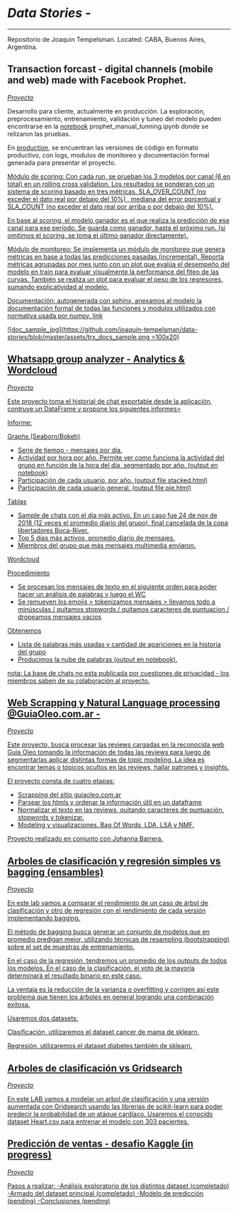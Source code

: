 ﻿# *Data Stories* - 
-------------------------------------
Repositorio de Joaquin Tempelsman.
Located: CABA, Buenos Aires, Argentina. 

## Transaction forcast - digital channels (mobile and web) made with Facebook Prophet.
[*Proyecto*](https://github.com/joaquin-tempelsman/data-stories/tree/master/transaction%20forecasting%20-%20prophet)

Desarrollo para cliente, actualmente en producción. La exploración, preprocesamiento, entrenamiento, validación y tuneo del modelo pueden encontrarse en la [notebook](https://github.com/joaquin-tempelsman/data-stories/blob/master/transaction%20forecasting%20-%20prophet/prophet_manual_tunning.ipynb) prophet_manual_tunning.ipynb donde se relizaron las pruebas.

En [production](https://github.com/joaquin-tempelsman/data-stories/tree/master/transaction%20forecasting%20-%20prophet/production), se encuentran las versiones de código en formato productivo, con logs, modulos de monitoreo y documentación formal generada para presentar el proyecto.

<u>Módulo de scoring<u>: Con cada run, se prueban los 3 modelos por canal (6 en total) en un rolling cross validation. Los resultados se ponderan con un sistema de scoring basado en tres métricas. SLA_OVER_COUNT (no exceder el dato real por debajo del 10%) , mediana del error porcentual y SLA_COUNT (no exceder el dato real por arriba o por debajo del 10%). 

En base al scoring, el modelo ganador es el que realiza la predicción de ese canal para ese período. Se guarda como ganador, hasta el próximo run. (si omitimos el scoring, se toma el último ganador directamente).

<u>Módulo de monitoreo<u>: Se implementa un módulo de monitoreo que genera métricas en base a todas las predicciones pasadas (incremental). Reporta métricas agrupadas por mes junto con un [plot](https://github.com/joaquin-tempelsman/data-stories/blob/master/transaction%20forecasting%20-%20prophet/cross_validation%20performance_report.png) que evalúa el desempeño del modelo en train para evaluar visualmente la performance del fiteo de las curvas. También se realiza un plot para evaluar el peso de los regresores, sumando explicatividad al modelo.

<u>Documentación<u>: autogenerada con sphinx, anexamos al modelo la documentación formal de todas las funciones y modulos utilizados con normativa usada por numpy.
[link](https://github.com/joaquin-tempelsman/data-stories/tree/master/transaction%20forecasting%20-%20prophet/production/docs/build)

![doc_sample_jpg](https://github.com/joaquin-tempelsman/data-stories/blob/master/assets/trx_docs_sample.png =100x20)


## Whatsapp group analyzer - Analytics & Wordcloud
[*Proyecto*](https://github.com/joaquin-tempelsman/data-stories/tree/master/Whatsapp%20group%20-%20analytics)

Este proyecto toma el historial de chat exportable desde la aplicación, contruye un DataFrame y propone
los siguientes informes>

Informe:

Graphs (Seaborn/Bokeh)
- Serie de tiempo - mensajes por día.
- Actividad por hora por año. Permite ver como funciona la actividad del grupo en función de la hora del día, segmentado por año. (output en notebook)
- Participación de cada usuario, por año. (output file stacked.html)
- Participación de cada usuario general. (output file pie.html)

Tablas
- Sample de chats con el día más activo. En un caso fue 24 de nov de 2018 (12 veces el promedio diario del grupo), final cancelada de la copa libertadores Boca-River. 
- Top 5 días más activos, promedio diario de mensajes.
- Miembros del grupo que más mensajes multimedia envìaron.

Wordcloud

Procedimiento
- Se procesan los mensajes de texto en el siguiente orden para poder hacer un análisis de palabras y luego el WC
- Se remueven los emojis > tokenizamos mensajes > llevamos todo a minúsculas / quitamos stopwords / quitamos caracteres de puntuacion / dropeamos mensajes vacios

Obtenemos
- Lista de palabras más usadas y cantidad de apariciones en la historia del grupo
- Producimos la nube de palabras (output en notebook).


nota: La base de chats no esta publicada por cuestiones de privacidad - los miembros saben de su colaboración al proyecto.


## Web Scrapping y Natural Language processing  @GuiaOleo.com.ar -
[*Proyecto*](https://github.com/JoaquinTemp87/data-stories/tree/master/Web%20Scapping%20-%20GuiaOleo)

Este proyecto, busca procesar las reviews cargadas en la reconocida web Guia Oleo tomando la información de todas las reviews para luego de segmentarlas aplicar distintas formas de topic modeling. La idea es encontrar temas o tópicos ocultos en las reviews, hallar patrones y insights.

El proyecto consta de cuatro etapas:
- Scrapping del sitio guiaoleo.com.ar
- Parsear los htmls y ordenar la información útil en un dataframe
- Normalizar el texto en las reviews, quitando caracteres de puntuación, stopwords y tokenizar.
- Modeling y visualizaciones. Bag Of Words, LDA, LSA y NMF.

Proyecto realizado en conjunto con Johanna Barrera. 

## Arboles de clasificación y regresión simples vs bagging (ensambles)
[*Proyecto*](https://github.com/joaquin-tempelsman/data-stories/tree/master/Bagging)

En este lab vamos a comparar el rendimiento de un caso de árbol de clasificación y otro de regresión con el rendimiento de cada versión implementando bagging.

El método de bagging busca generar un conjunto de modelos que en promedio predigan mejor, utilizando técnicas de resampling (bootstrapping) sobre el set de muestras de entrenamiento.

En el caso de la regresión, tendremos un promedio de los outputs de todos los modelos. En el caso de la clasificación, el voto de la mayoría determinará el resultado binario en este caso.

La ventaja es la reducción de la varianza o overfitting y corrigen así este problema que tienen los árboles en general logrando una combinación exitosa.

Usaremos dos datasets:

Clasificación, utilizaremos el dataset cancer de mama de sklearn.

Regresión, utilizaremos el dataset diabetes también de sklearn.

## Arboles de clasificación vs Gridsearch
[*Proyecto*](https://github.com/joaquin-tempelsman/data-stories/tree/master/Clasificacion)

En este LAB vamos a modelar un arbol de clasificación y una versión aumentada con Gridsearch usando las librerías de scikit-learn para poder predecir la probabilidad de un atáque cardíaco. Usaremos el conocido dataset Heart.csv para entrenar el modelo con 303 pacientes.

## Predicción de ventas - desafio Kaggle (in progress)
[*Proyecto*](https://github.com/joaquin-tempelsman/data-stories/tree/master/Predict%20Sales%20-%20Kaggle)

Pasos a realizar:
-Análisis exploratorio de los distintos dataset (completado)
-Armado del dataset principal (completado)
-Modelo de predicción (pending)
-Conclusiones (pending)
